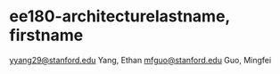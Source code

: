 # ee180-architecturelastname, firstname
yyang29@stanford.edu
Yang, Ethan
mfguo@stanford.edu
Guo, Mingfei
